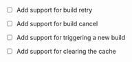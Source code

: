 * [ ] Add support for build retry
* [ ] Add support for build cancel
* [ ] Add support for triggering a new build
* [ ] Add support for clearing the cache

